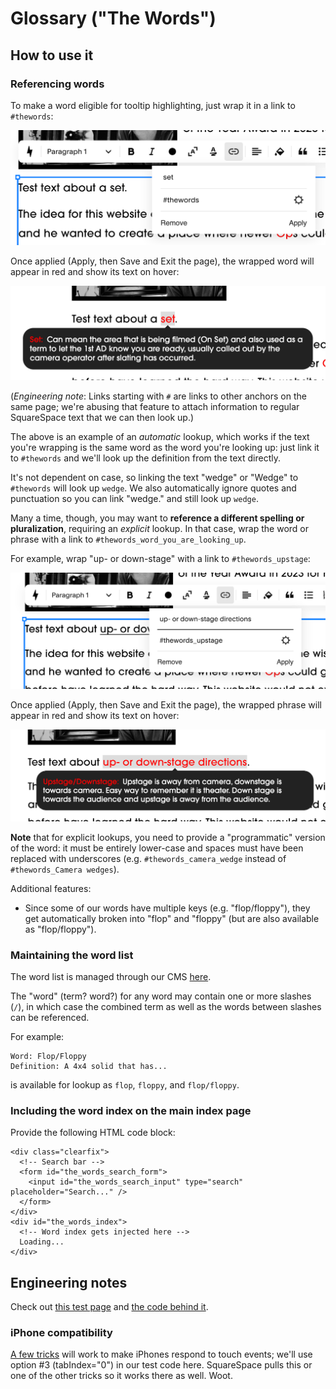 # Glossary ("The Words")

## How to use it

### Referencing words

To make a word eligible for tooltip highlighting, just wrap it in a link to `#thewords`:

![Applying an automatic lookup link in the Squarespace editor](../../docs/the-words-automatic-link.png)

Once applied (Apply, then Save and Exit the page), the wrapped word will appear in red and show its text on hover:

![Hover popup for an automatic lookup link](../../docs/the-words-automatic-link-live.png)

(_Engineering note_: Links starting with `#` are links to other anchors on the same page; we're abusing that feature to attach information to regular SquareSpace text that we can then look up.)

The above is an example of an _automatic_ lookup, which works if the text you're wrapping is the same word as the word you're looking up: just link it to `#thewords` and we'll look up the definition from the text directly.

It's not dependent on case, so linking the text "wedge" or "Wedge" to `#thewords` will look up `wedge`.
We also automatically ignore quotes and punctuation so you can link "wedge." and still look up `wedge`.

Many a time, though, you may want to **reference a different spelling or pluralization**, requiring an _explicit_ lookup.
In that case, wrap the word or phrase with a link to `#thewords_word_you_are_looking_up`.

For example, wrap "up- or down-stage" with a link to `#thewords_upstage`:

![Applying an explicit lookup link in the Squarespace editor](../../docs/the-words-explicit-link.png)

Once applied (Apply, then Save and Exit the page), the wrapped phrase will appear in red and show its text on hover:

![Hover popup for an explicit lookup link](../../docs/the-words-explicit-link-live.png)

**Note** that for explicit lookups, you need to provide a "programmatic" version of the word: it must be entirely lower-case and spaces must have been replaced with underscores (e.g. `#thewords_camera_wedge` instead of `#thewords_Camera wedges`).

Additional features:

- Since some of our words have multiple keys (e.g. "flop/floppy"), they get automatically broken into "flop" and "floppy" (but are also available as "flop/floppy").

### Maintaining the word list

The word list is managed through our CMS [here](https://theop-io-static.netlify.app/admin/#/collections/words/entries/the-words).

The "word" (term? word?) for any word may contain one or more slashes (`/`), in which case the combined term as well as the words between slashes can be referenced.

For example:

```
Word: Flop/Floppy
Definition: A 4x4 solid that has...
```

is available for lookup as `flop`, `floppy`, and `flop/floppy`.

### Including the word index on the main index page

Provide the following HTML code block:

```
<div class="clearfix">
  <!-- Search bar -->
  <form id="the_words_search_form">
    <input id="the_words_search_input" type="search" placeholder="Search..." />
  </form>
</div>
<div id="the_words_index">
  <!-- Word index gets injected here -->
  Loading...
</div>
```

## Engineering notes

Check out [this test page](https://theop-io-static.netlify.app/the-words/) and [the code behind it](index.html).

### iPhone compatibility

[A few tricks](https://dev.webonomic.nl/fixing-the-iphone-css-hover-problem-on-ios) will work to make iPhones respond to touch events;
we'll use option #3 (tabIndex="0") in our test code here.
SquareSpace pulls this or one of the other tricks so it works there as well. Woot.
